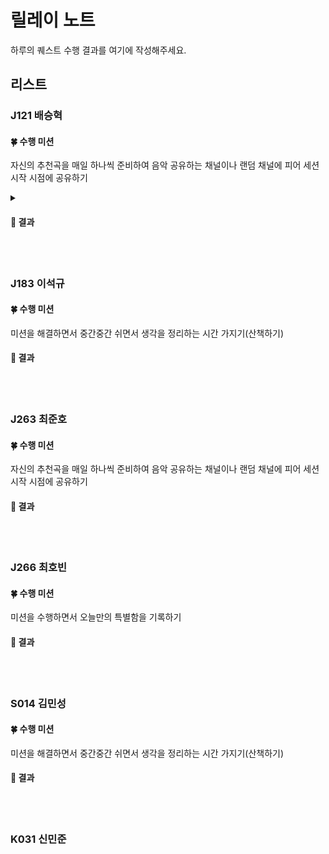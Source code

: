 # 릴레이 노트

하루의 퀘스트 수행 결과를 여기에 작성해주세요.

## 리스트

### J121 배승혁

#### 🍀 수행 미션
자신의 추천곡을 매일 하나씩 준비하여 음악 공유하는 채널이나 랜덤 채널에 피어 세션 시작 시점에 공유하기
<details>
<summary> <h4> 🌈 결과 </h4> </summary>

|수행 여부| 수행 날짜| 사진|
|:-----:|-----|-----|
|  ✅  |  08/05  |  <img src="https://github.com/user-attachments/assets/a41c5b32-7657-4313-86cd-7861fe91ab31" width="320px">  |
|  ✅  |  08/06  |  <img src="https://github.com/user-attachments/assets/46c7e04a-0b81-4c0e-a54c-f24d4427f40a" width="320px">  |
|  ✅  |  08/07  |  <img src="https://github.com/user-attachments/assets/6d31e377-8fe0-4896-894c-c48a91d6679c" width="320px">  |
|  🔲  |  08/08  |  <img src="" width="320px">  |
|  🔲  |  08/09  |  <img src="" width="320px">  |
</details>
<br><br>

### J183 이석규

#### 🍀 수행 미션
미션을 해결하면서 중간중간 쉬면서 생각을 정리하는 시간 가지기(산책하기)

#### 🌈 결과


<br><br>

### J263 최준호

#### 🍀 수행 미션
자신의 추천곡을 매일 하나씩 준비하여 음악 공유하는 채널이나 랜덤 채널에 피어 세션 시작 시점에 공유하기

#### 🌈 결과


<br><br>

### J266 최호빈

#### 🍀 수행 미션
미션을 수행하면서 오늘만의 특별함을 기록하기

#### 🌈 결과


<br><br>

### S014 김민성

#### 🍀 수행 미션
미션을 해결하면서 중간중간 쉬면서 생각을 정리하는 시간 가지기(산책하기)

#### 🌈 결과


<br><br>

### K031 신민준
